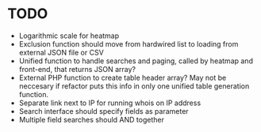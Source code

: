# TODO

- Logarithmic scale for heatmap
- Exclusion function should move from hardwired list to loading from external JSON file or CSV
- Unified function to handle searches and paging, called by heatmap and front-end, that returns JSON array?
- External PHP function to create table header array? May not be neccesary if refactor puts this info in only one unified table generation function.
- Separate link next to IP for running whois on IP address
- Search interface should specify fields as parameter
- Multiple field searches should AND together
